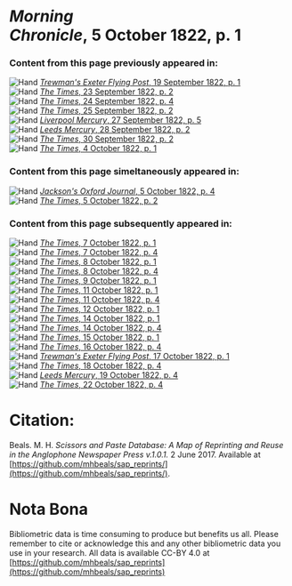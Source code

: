 # *Morning Chronicle*, 5 October 1822, p. 1  
  
### Content from this page previously appeared in:  
![Hand](http://scissorsandpaste.net/wp-content/uploads/2017/06/smallhandpointer.png) [*Trewman's Exeter Flying Post*, 19 September 1822, p. 1](https://mhbeals.github.io/sap_html/Trewman's-Exeter-Flying-Post/Trewman's-Exeter-Flying-Post-19-September-1822-p-1)  
![Hand](http://scissorsandpaste.net/wp-content/uploads/2017/06/smallhandpointer.png) [*The Times*, 23 September 1822, p. 2](https://mhbeals.github.io/sap_html/The-Times/The-Times-23-September-1822-p-2)  
![Hand](http://scissorsandpaste.net/wp-content/uploads/2017/06/smallhandpointer.png) [*The Times*, 24 September 1822, p. 4](https://mhbeals.github.io/sap_html/The-Times/The-Times-24-September-1822-p-4)  
![Hand](http://scissorsandpaste.net/wp-content/uploads/2017/06/smallhandpointer.png) [*The Times*, 25 September 1822, p. 2](https://mhbeals.github.io/sap_html/The-Times/The-Times-25-September-1822-p-2)  
![Hand](http://scissorsandpaste.net/wp-content/uploads/2017/06/smallhandpointer.png) [*Liverpool Mercury*, 27 September 1822, p. 5](https://mhbeals.github.io/sap_html/Liverpool-Mercury/Liverpool-Mercury-27-September-1822-p-5)  
![Hand](http://scissorsandpaste.net/wp-content/uploads/2017/06/smallhandpointer.png) [*Leeds Mercury*, 28 September 1822, p. 2](https://mhbeals.github.io/sap_html/Leeds-Mercury/Leeds-Mercury-28-September-1822-p-2)  
![Hand](http://scissorsandpaste.net/wp-content/uploads/2017/06/smallhandpointer.png) [*The Times*, 30 September 1822, p. 2](https://mhbeals.github.io/sap_html/The-Times/The-Times-30-September-1822-p-2)  
![Hand](http://scissorsandpaste.net/wp-content/uploads/2017/06/smallhandpointer.png) [*The Times*, 4 October 1822, p. 1](https://mhbeals.github.io/sap_html/The-Times/The-Times-4-October-1822-p-1)  
  
### Content from this page simeltaneously appeared in:  
![Hand](http://scissorsandpaste.net/wp-content/uploads/2017/06/smallhandpointer.png) [*Jackson's Oxford Journal*, 5 October 1822, p. 4](https://mhbeals.github.io/sap_html/Jackson's-Oxford-Journal/Jackson's-Oxford-Journal-5-October-1822-p-4)  
![Hand](http://scissorsandpaste.net/wp-content/uploads/2017/06/smallhandpointer.png) [*The Times*, 5 October 1822, p. 2](https://mhbeals.github.io/sap_html/The-Times/The-Times-5-October-1822-p-2)  
  
### Content from this page subsequently appeared in:  
![Hand](http://scissorsandpaste.net/wp-content/uploads/2017/06/smallhandpointer.png) [*The Times*, 7 October 1822, p. 1](https://mhbeals.github.io/sap_html/The-Times/The-Times-7-October-1822-p-1)  
![Hand](http://scissorsandpaste.net/wp-content/uploads/2017/06/smallhandpointer.png) [*The Times*, 7 October 1822, p. 4](https://mhbeals.github.io/sap_html/The-Times/The-Times-7-October-1822-p-4)  
![Hand](http://scissorsandpaste.net/wp-content/uploads/2017/06/smallhandpointer.png) [*The Times*, 8 October 1822, p. 1](https://mhbeals.github.io/sap_html/The-Times/The-Times-8-October-1822-p-1)  
![Hand](http://scissorsandpaste.net/wp-content/uploads/2017/06/smallhandpointer.png) [*The Times*, 8 October 1822, p. 4](https://mhbeals.github.io/sap_html/The-Times/The-Times-8-October-1822-p-4)  
![Hand](http://scissorsandpaste.net/wp-content/uploads/2017/06/smallhandpointer.png) [*The Times*, 9 October 1822, p. 1](https://mhbeals.github.io/sap_html/The-Times/The-Times-9-October-1822-p-1)  
![Hand](http://scissorsandpaste.net/wp-content/uploads/2017/06/smallhandpointer.png) [*The Times*, 11 October 1822, p. 1](https://mhbeals.github.io/sap_html/The-Times/The-Times-11-October-1822-p-1)  
![Hand](http://scissorsandpaste.net/wp-content/uploads/2017/06/smallhandpointer.png) [*The Times*, 11 October 1822, p. 4](https://mhbeals.github.io/sap_html/The-Times/The-Times-11-October-1822-p-4)  
![Hand](http://scissorsandpaste.net/wp-content/uploads/2017/06/smallhandpointer.png) [*The Times*, 12 October 1822, p. 1](https://mhbeals.github.io/sap_html/The-Times/The-Times-12-October-1822-p-1)  
![Hand](http://scissorsandpaste.net/wp-content/uploads/2017/06/smallhandpointer.png) [*The Times*, 14 October 1822, p. 1](https://mhbeals.github.io/sap_html/The-Times/The-Times-14-October-1822-p-1)  
![Hand](http://scissorsandpaste.net/wp-content/uploads/2017/06/smallhandpointer.png) [*The Times*, 14 October 1822, p. 4](https://mhbeals.github.io/sap_html/The-Times/The-Times-14-October-1822-p-4)  
![Hand](http://scissorsandpaste.net/wp-content/uploads/2017/06/smallhandpointer.png) [*The Times*, 15 October 1822, p. 1](https://mhbeals.github.io/sap_html/The-Times/The-Times-15-October-1822-p-1)  
![Hand](http://scissorsandpaste.net/wp-content/uploads/2017/06/smallhandpointer.png) [*The Times*, 16 October 1822, p. 4](https://mhbeals.github.io/sap_html/The-Times/The-Times-16-October-1822-p-4)  
![Hand](http://scissorsandpaste.net/wp-content/uploads/2017/06/smallhandpointer.png) [*Trewman's Exeter Flying Post*, 17 October 1822, p. 1](https://mhbeals.github.io/sap_html/Trewman's-Exeter-Flying-Post/Trewman's-Exeter-Flying-Post-17-October-1822-p-1)  
![Hand](http://scissorsandpaste.net/wp-content/uploads/2017/06/smallhandpointer.png) [*The Times*, 18 October 1822, p. 4](https://mhbeals.github.io/sap_html/The-Times/The-Times-18-October-1822-p-4)  
![Hand](http://scissorsandpaste.net/wp-content/uploads/2017/06/smallhandpointer.png) [*Leeds Mercury*, 19 October 1822, p. 4](https://mhbeals.github.io/sap_html/Leeds-Mercury/Leeds-Mercury-19-October-1822-p-4)  
![Hand](http://scissorsandpaste.net/wp-content/uploads/2017/06/smallhandpointer.png) [*The Times*, 22 October 1822, p. 4](https://mhbeals.github.io/sap_html/The-Times/The-Times-22-October-1822-p-4)  


# Citation: 

Beals. M. H. *Scissors and Paste Database: A Map of Reprinting and Reuse in the Anglophone Newspaper Press v.1.0.1.* 2 June 2017. Available at [https://github.com/mhbeals/sap_reprints/](https://github.com/mhbeals/sap_reprints/). 

# Nota Bona

Bibliometric data is time consuming to produce but benefits us all. Please remember to cite or acknowledge this and any other bibliometric data you use in your research. All data is available CC-BY 4.0 at [https://github.com/mhbeals/sap_reprints](https://github.com/mhbeals/sap_reprints)